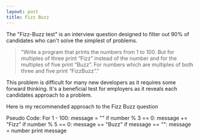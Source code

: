 ```yaml
---
layout: post
title: Fizz Buzz
---
```


The "Fizz-Buzz test" is an interview question designed to filter out 90% of candidates who can't solve the simplest of problems. 
>"Write a program that prints the numbers from 1 to 100. But for multiples of three print “Fizz” instead of the number and for the multiples of five print “Buzz”. For numbers which are multiples of both three and five print “FizzBuzz”."


This problem is difficult for many new developers as it requires some forward thinking.
It's a beneficial test for employers as it reveals each candidates approach to a problem.


Here is my recommended approach to the Fizz Buzz question

Pseudo Code:
For 1 - 100:
  message = ""
  if number % 3 == 0:
    message += "Fizz"
  if number % 5 == 0:
    message += "Buzz"
  if message == "":
    message = number
  print message

